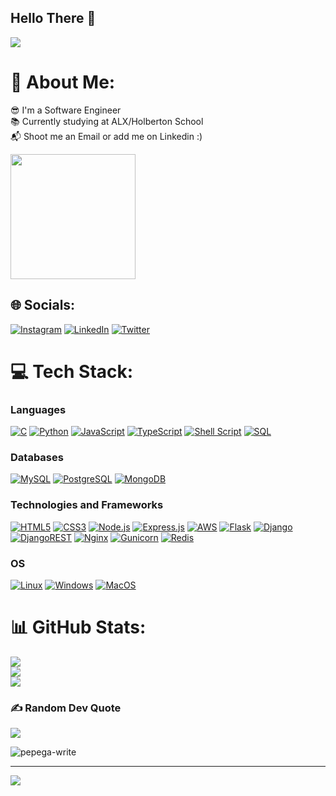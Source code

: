 ## Hello There 👋

![](https://readme-typing-svg.herokuapp.com?font=Fira+Code&amp;pause=1100&amp;width=500&amp;lines=I'm+Nnaemeka+Daniel+John.;I'm+a+Backend+Developer;)

# 💫 About Me:
😎 I'm a Software Engineer<br>
📚 Currently studying at ALX/Holberton School<br>
📬 Shoot me an Email or add me on Linkedin :)<br>

<img src="https://github.com/dukeofhazardz/dukeofhazardz/assets/113605239/b9eb0834-871b-4d61-8408-90e1bfe6dc93" width="200" height="200">

## 🌐 Socials:
[![Instagram](https://img.shields.io/badge/Instagram-%23E4405F.svg?logo=Instagram&logoColor=white)](https://instagram.com/nnaemekaxjohn)
[![LinkedIn](https://img.shields.io/badge/LinkedIn-%230077B5.svg?logo=linkedin&logoColor=white)](https://linkedin.com/in/nnaemekaxjohn)
[![Twitter](https://img.shields.io/badge/Twitter-%231DA1F2.svg?logo=Twitter&logoColor=white)](https://twitter.com/nnaemekaxjohn) 

# 💻 Tech Stack:
### Languages
[![C](https://img.shields.io/badge/c-%2300599C.svg?style=for-the-badge&logo=c&logoColor=white)](https://github.com/dukeofhazardz)
[![Python](https://img.shields.io/badge/python-3670A0?style=for-the-badge&logo=python&logoColor=ffdd54)](https://github.com/dukeofhazardz)
[![JavaScript](https://img.shields.io/badge/javascript-%23323330.svg?style=for-the-badge&logo=javascript&logoColor=%23F7DF1E)](https://github.com/dukeofhazardz)
[![TypeScript](https://img.shields.io/badge/typescript-black?style=for-the-badge&logo=typescript&logoColor=blue)](https://github.com/dukeofhazardz)
[![Shell Script](https://img.shields.io/badge/shell_script-%23121011.svg?style=for-the-badge&logo=gnu-bash&logoColor=white)](https://github.com/dukeofhazardz)
[![SQL](https://img.shields.io/badge/sql-black?style=for-the-badge&logo=mysql)](https://github.com/dukeofhazardz)

### Databases
[![MySQL](https://img.shields.io/badge/mysql-black?style=for-the-badge&logo=mysql&logoColor=blue)](https://github.com/dukeofhazardz)
[![PostgreSQL](https://img.shields.io/badge/postgresql-black?style=for-the-badge&logo=postgresql&logoColor=blue)](https://github.com/dukeofhazardz)
[![MongoDB](https://img.shields.io/badge/mongodb-black?style=for-the-badge&logo=mongodb&logoColor=green)](https://github.com/dukeofhazardz)


### Technologies and Frameworks
[![HTML5](https://img.shields.io/badge/html5-%23E34F26.svg?style=for-the-badge&logo=html5&logoColor=white)](https://github.com/dukeofhazardz)
[![CSS3](https://img.shields.io/badge/css3-%231572B6.svg?style=for-the-badge&logo=css3&logoColor=white)](https://github.com/dukeofhazardz)
[![Node.js](https://img.shields.io/badge/node.js-black?style=for-the-badge&logo=node.js&logoColor=green)](https://github.com/dukeofhazardz)
[![Express.js](https://img.shields.io/badge/express.js-black?style=for-the-badge&logo=express.js&logoColor=blue)](https://github.com/dukeofhazardz)
[![AWS](https://img.shields.io/badge/AWS-%23FF9900.svg?style=for-the-badge&logo=amazon-aws&logoColor=white)](https://github.com/dukeofhazardz)
[![Flask](https://img.shields.io/badge/flask-black?style=for-the-badge&logo=flask&color=black)](https://github.com/dukeofhazardz)
[![Django](https://img.shields.io/badge/django-%23092E20.svg?style=for-the-badge&logo=django&logoColor=white)](https://github.com/dukeofhazardz)
[![DjangoREST](https://img.shields.io/badge/DJANGO-REST-ff1709?style=for-the-badge&logo=django&logoColor=white&color=ff1709&labelColor=gray)](https://github.com/dukeofhazardz)
[![Nginx](https://img.shields.io/badge/nginx-black?style=for-the-badge&logo=nginx&color=black)](https://github.com/dukeofhazardz)
[![Gunicorn](https://img.shields.io/badge/gunicorn-black?style=for-the-badge&logo=gunicorn&color=black)](https://github.com/dukeofhazardz)
[![Redis](https://img.shields.io/badge/Redis-black?style=for-the-badge&logo=redis)](https://github.com/dukeofhazardz)

### OS
[![Linux](https://img.shields.io/badge/linux-black?style=for-the-badge&logo=Linux)](https://github.com/dukeofhazardz)
[![Windows](https://img.shields.io/badge/Windows-black?style=for-the-badge&logo=Windows)](https://github.com/dukeofhazardz)
[![MacOS](https://img.shields.io/badge/macos-black?style=for-the-badge&logo=macos&color=black)](https://github.com/dukeofhazardz)

# 📊 GitHub Stats:
[![](https://github-readme-stats.vercel.app/api?username=dukeofhazardz&theme=dark&hide_border=false&include_all_commits=true&count_private=true)](https://github.com/dukeofhazardz)<br/>
[![](https://github-readme-streak-stats.herokuapp.com/?user=dukeofhazardz&theme=dark&hide_border=false)](https://github.com/dukeofhazardz)<br/>
[![](https://github-readme-stats.vercel.app/api/top-langs/?username=dukeofhazardz&theme=dark&hide_border=false&include_all_commits=true&count_private=true&layout=compact)](https://github.com/dukeofhazardz)

### ✍️ Random Dev Quote
[![](https://quotes-github-readme.vercel.app/api?type=horizontal&theme=radical)](https://github.com/dukeofhazardz)


![pepega-write](https://github.com/dukeofhazardz/dukeofhazardz/assets/113605239/ec4b7422-b55c-42ce-813c-2293cbbb4a3b)<br>

---
[![](https://visitcount.itsvg.in/api?id=dukeofhazardz&icon=0&color=0)](https://github.com/dukeofhazardz)


<!-- Proudly created with GPRM ( https://gprm.itsvg.in ) -->
